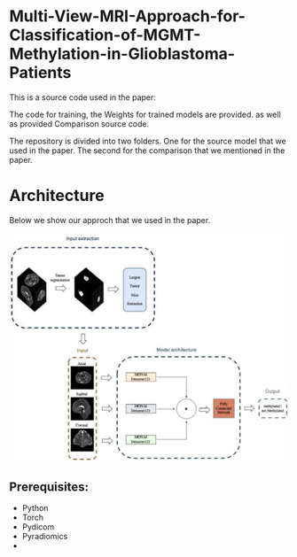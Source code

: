 # Multi-View-MRI-Approach-for-Classification-of-MGMT-Methylation-in-Glioblastoma-Patients

This is a source code used in the paper:

The code for training, the Weights for trained models are provided. as well as provided Comparison source code.

The repository is divided into two folders. One for the source model that we used in the paper. The second for the comparison that we mentioned in the paper.
# Architecture 
Below we show our approch that we used in the paper.
<div id="header" align="center">
  <img src="https://github.com/rawanalyahya/Multi-View-MRI-Approach-for-Classification-of-MGMT-Methylation-in-Glioblastoma-Patients/blob/main/figure/multi-view-model-v2.png" width="1000"/>
</div>

## Prerequisites:
- Python
- Torch
- Pydicom
- Pyradiomics 
- 
